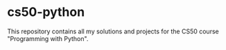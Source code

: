 # cs50-python
 This repository contains all my solutions and projects for the CS50 course "Programming with Python".
